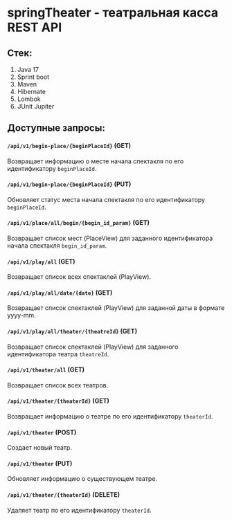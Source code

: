 # springTheater - театральная касса REST API

## <b>Стек</b>:
1. Java 17
2. Sprint boot 
3. Maven
4. Hibernate
5. Lombok
6. JUnit Jupiter

## Доступные запросы:

#### `/api/v1/begin-place/{beginPlaceId}` (GET)
Возвращает информацию о месте начала спектакля по его идентификатору `beginPlaceId`.

#### `/api/v1/begin-place/{beginPlaceId}` (PUT)
Обновляет статус места начала спектакля по его идентификатору `beginPlaceId`.



#### `/api/v1/place/all/begin/{begin_id_param}` (GET)
Возвращает список мест (PlaceView) для заданного идентификатора начала спектакля `begin_id_param`.



#### `/api/v1/play/all` (GET)
Возвращает список всех спектаклей (PlayView).

#### `/api/v1/play/all/date/{date}` (GET)
Возвращает список спектаклей (PlayView) для заданной даты в формате yyyy-mm.

#### `/api/v1/play/all/theater/{theatreId}` (GET)
Возвращает список спектаклей (PlayView) для заданного идентификатора театра `theatreId`.



#### `/api/v1/theater/all` (GET)
Возвращает список всех театров.

#### `/api/v1/theater/{theaterId}` (GET)
Возвращает информацию о театре по его идентификатору `theaterId`.

#### `/api/v1/theater` (POST)
Создает новый театр.

#### `/api/v1/theater` (PUT)
Обновляет информацию о существующем театре.

#### `/api/v1/theater/{theaterId}` (DELETE)
Удаляет театр по его идентификатору `theaterId`.

